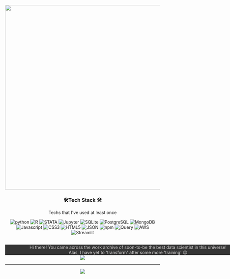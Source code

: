 <div align="center">
	<img width="600" src="https://user-images.githubusercontent.com/86296329/174511075-2642bc8d-c6f1-469a-8dc8-f10429607112.gif">
</div>

<div>
  <h3 align="center"> 🛠️Tech Stack 🛠️</h3>
	<p align="center"> Techs that I've used at least once </p>

<p align = "center">
<img alt="python" src= "https://img.shields.io/badge/Python-3766AB?style=flat-square&logo=Python&logoColor=white"> <img alt="R" src= "https://img.shields.io/badge/R-blueviolet?style=flat-square&logo=R&logoColor=white"> <img alt="STATA" src= "https://img.shields.io/badge/STATA-800080?style=flat-square&logo=STATA&logoColor=white"> <img alt="Jupyter" src= "https://img.shields.io/badge/Jupyter-F37626?style=flat-square&logo=Jupyter&logoColor=white"> <img alt="SQLite" src= https://img.shields.io/badge/SQLite-yellowgreen?style=flat-square&logo=SQLite&logoColor=white> <img alt="PostgreSQL" src= "https://img.shields.io/badge/PostgreSQL-4169E1?style=flat-square&logo=PostgreSQL&logoColor=white"> <img alt="MongoDB" src= "https://img.shields.io/badge/MongoDB-47A248?style=flat-square&logo=MongoDB&logoColor=white"><br/>
  <img alt="Javascript" src= "https://img.shields.io/badge/JavaScript-F7DF1E?style=flat-square&logo=JavaScript&logoColor=white"> <img alt="CSS3" src= "https://img.shields.io/badge/CSS3-1572B6?style=flat-square&logo=CSS3&logoColor=white"> <img alt="HTML5" src= "https://img.shields.io/badge/HTML5-E34F26?style=flat-square&logo=HTML5&logoColor=white"> <img alt="JSON" src= "https://img.shields.io/badge/JSON-lightgrey?style=flat-square&logo=JSON&logoColor=white"> <img alt="npm" src= "https://img.shields.io/badge/npm-CB3837?style=flat-square&logo=npm&logoColor=white"> <img alt="jQuery" src= "https://img.shields.io/badge/jQuery-0769AD?style=flat-square&logo=jQuery&logoColor=white"> <img alt="AWS" src= "https://img.shields.io/badge/AWS-232F3E?style=flat-square&logo=AmazonAWS&logoColor=white"><br/>
 <img alt="Streamlit" src= "https://img.shields.io/badge/Streamlit-FF4B4B?style=flat-square&logo=Streamlit&logoColor=white">
</p>
</div>
<br/>
<span align="center" style="color: #D3D1D1; background-color: #353535;  display: inline-block; width:800px;">
	Hi there! 
	You came across the work archive of soon-to-be the best data scientist in this universe! </br>
	Alas, I have yet to 'transform' after some more 'training' 😉
</span>
<br/>
<div align="center">
  <a align="center" href="(https://github.com/BeatKraQ/github-readme-stats">
    <img align="center" src="https://github-readme-stats.vercel.app/api/top-langs/?username=BeatkraQ&layout=compact" />
  </a >
  
 ---
</div>
<div align="center">
  <a align="center" href="(https://github.com/BeatKraQ/github-readme-stats">
   <img align="center" src="https://github-readme-stats.vercel.app/api?username=BeatKraQ&show_icons=true&theme=radical" />
  </a>
</div>

